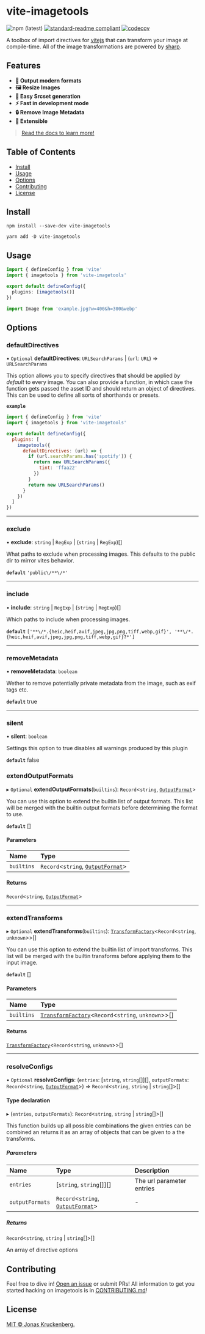 # vite-imagetools

<!-- badges -->

![npm (latest)](https://img.shields.io/npm/v/vite-imagetools)
[![standard-readme compliant](https://img.shields.io/badge/readme%20style-standard-brightgreen.svg?style=flat-square)](https://github.com/RichardLitt/standard-readme)
[![codecov](https://codecov.io/gh/JonasKruckenberg/imagetools/branch/graph/badge.svg?token=bJrFBmuczA&flag=vite-imagetools)](https://codecov.io/gh/JonasKruckenberg/imagetools/)

A toolbox of import directives for [vitejs](https://github.com/vitejs/vite) that can transform your image at
compile-time. All of the image transformations are powered by [sharp](https://sharp.pixelplumbing.com).

## Features

- **🚀 Output modern formats**
- **🖼 Resize Images**
- **🔗 Easy Srcset generation**
- **⚡️ Fast in development mode**
- **🔒 Remove Image Metadata**
- **🧩 Extensible**

> [Read the docs to learn more!](https://github.com/JonasKruckenberg/imagetools/blob/main/docs/README.md)

## Table of Contents

- [Install](#install)
- [Usage](#usage)
- [Options](#options)
- [Contributing](#contributing)
- [License](#license)

## Install

```
npm install --save-dev vite-imagetools
```

```
yarn add -D vite-imagetools
```

## Usage

```ts
import { defineConfig } from 'vite'
import { imagetools } from 'vite-imagetools'

export default defineConfig({
  plugins: [imagetools()]
})
```

```js
import Image from 'example.jpg?w=400&h=300&webp'
```

## Options

### defaultDirectives

• `Optional` **defaultDirectives**: `URLSearchParams` \| (`url`: `URL`) => `URLSearchParams`

This option allows you to specify directives that should be applied _by default_ to every image. You can also provide a
function, in which case the function gets passed the asset ID and should return an object of directives. This can be
used to define all sorts of shorthands or presets.

**`example`**

```js
import { defineConfig } from 'vite'
import { imagetools } from 'vite-imagetools'

export default defineConfig({
  plugins: [
    imagetools({
      defaultDirectives: (url) => {
        if (url.searchParams.has('spotify')) {
          return new URLSearchParams({
            tint: 'ffaa22'
          })
        }
        return new URLSearchParams()
      }
    })
  ]
})
```

---

### exclude

• **exclude**: `string` \| `RegExp` \| (`string` \| `RegExp`)[]

What paths to exclude when processing images. This defaults to the public dir to mirror vites behavior.

**`default`** `'public\/**\/*'`

---

### include

• **include**: `string` \| `RegExp` \| (`string` \| `RegExp`)[]

Which paths to include when processing images.

**`default`**
`['**\/*.{heic,heif,avif,jpeg,jpg,png,tiff,webp,gif}', '**\/*.{heic,heif,avif,jpeg,jpg,png,tiff,webp,gif}?*']`

---

### removeMetadata

• **removeMetadata**: `boolean`

Wether to remove potentially private metadata from the image, such as exif tags etc.

**`default`** true

---

### silent

• **silent**: `boolean`

Settings this option to true disables all warnings produced by this plugin

**`default`** false

### extendOutputFormats

▸ `Optional` **extendOutputFormats**(`builtins`): `Record`<`string`,
[`OutputFormat`](../../docs/modules/core_src.md#outputformat)\>

You can use this option to extend the builtin list of output formats. This list will be merged with the builtin output
formats before determining the format to use.

**`default`** []

#### Parameters

| Name       | Type                                                                               |
| :--------- | :--------------------------------------------------------------------------------- |
| `builtins` | `Record`<`string`, [`OutputFormat`](../../docs/modules/core_src.md#outputformat)\> |

#### Returns

`Record`<`string`, [`OutputFormat`](../../docs/modules/core_src.md#outputformat)\>

---

### extendTransforms

▸ `Optional` **extendTransforms**(`builtins`):
[`TransformFactory`](../../docs/modules/core_src.md#transformfactory)<`Record`<`string`, `unknown`\>\>[]

You can use this option to extend the builtin list of import transforms. This list will be merged with the builtin
transforms before applying them to the input image.

**`default`** []

#### Parameters

| Name       | Type                                                                                                     |
| :--------- | :------------------------------------------------------------------------------------------------------- |
| `builtins` | [`TransformFactory`](../../docs/modules/core_src.md#transformfactory)<`Record`<`string`, `unknown`\>\>[] |

#### Returns

[`TransformFactory`](../../docs/modules/core_src.md#transformfactory)<`Record`<`string`, `unknown`\>\>[]

---

### resolveConfigs

• `Optional` **resolveConfigs**: (`entries`: [`string`, `string`[]][], `outputFormats`: `Record`<`string`,
[`OutputFormat`](../modules/core_src.md#outputformat)\>) => `Record`<`string`, `string` \| `string`[]\>[]

#### Type declaration

▸ (`entries`, `outputFormats`): `Record`<`string`, `string` \| `string`[]\>[]

This function builds up all possible combinations the given entries can be combined an returns it as an array of objects
that can be given to a the transforms.

##### Parameters

| Name            | Type                                                                       | Description               |
| :-------------- | :------------------------------------------------------------------------- | :------------------------ |
| `entries`       | [`string`, `string`[]][]                                                   | The url parameter entries |
| `outputFormats` | `Record`<`string`, [`OutputFormat`](../modules/core_src.md#outputformat)\> | -                         |

##### Returns

`Record`<`string`, `string` \| `string`[]\>[]

An array of directive options

## Contributing

Feel free to dive in! [Open an issue](https://github.com/JonasKruckenberg/imagetools/issues/new) or submit PRs! All
information to get you started hacking on imagetools is in [CONTRIBUTING.md](../../CONTRIBUTING.md)!

## License

[MIT © Jonas Kruckenberg.](./LICENSE)

